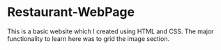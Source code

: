 # Restaurant-WebPage
This is a basic website which I created using HTML and CSS. The major functionality to learn here was to grid the image section.
